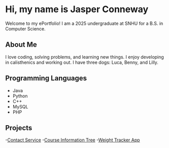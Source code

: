 # Hi, my name is Jasper Conneway
Welcome to my ePortfolio! I am a 2025 undergraduate at SNHU for a B.S. in Computer Science.

## About Me
I love coding, solving problems, and learning new things. 
I enjoy developing in calisthenics and working out.
I have three dogs: Luca, Benny, and Lilly.

## Programming Languages
- Java
- Python
- C++
- MySQL
- PHP

## Projects
-[Contact Service](https://github.com/Jasperconneway/Contact-Service)
-[Course Information Tree](https://github.com/Jasperconneway/Course-Information-Tree)
-[Weight Tracker App](https://github.com/Jasperconneway/Weight-Tracker-App)
